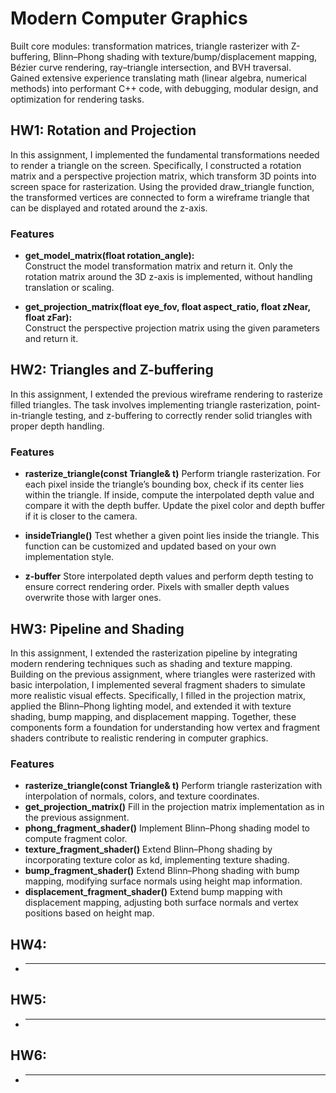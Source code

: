 # Modern Computer Graphics
Built core modules: transformation matrices, triangle rasterizer with Z-buffering, Blinn–Phong shading with texture/bump/displacement mapping, Bézier curve rendering, ray–triangle intersection, and BVH traversal.  
Gained extensive experience translating math (linear algebra, numerical methods) into performant C++ code, with debugging, modular design, and optimization for rendering tasks.

## HW1: Rotation and Projection
In this assignment, I implemented the fundamental transformations needed to render a triangle on the screen. Specifically, I constructed a rotation matrix and a perspective projection matrix, which transform 3D points into screen space for rasterization. Using the provided draw_triangle function, the transformed vertices are connected to form a wireframe triangle that can be displayed and rotated around the z-axis. 
### Features
- **get_model_matrix(float rotation_angle):**  
  Construct the model transformation matrix and return it. Only the rotation matrix around the 3D z-axis is implemented, without handling translation or scaling.
  
- **get_projection_matrix(float eye_fov, float aspect_ratio, float zNear, float zFar):**  
  Construct the perspective projection matrix using the given parameters and return it.

## HW2: Triangles and Z-buffering
In this assignment, I extended the previous wireframe rendering to rasterize filled triangles. The task involves implementing triangle rasterization, point-in-triangle testing, and z-buffering to correctly render solid triangles with proper depth handling.
### Features
- **rasterize_triangle(const Triangle& t)**
Perform triangle rasterization. For each pixel inside the triangle’s bounding box, check if its center lies within the triangle. If inside, compute the interpolated depth value and compare it with the depth buffer. Update the pixel color and depth buffer if it is closer to the camera.

- **insideTriangle()**
Test whether a given point lies inside the triangle. This function can be customized and updated based on your own implementation style.
- **z-buffer**
Store interpolated depth values and perform depth testing to ensure correct rendering order. Pixels with smaller depth values overwrite those with larger ones.

## HW3: Pipeline and Shading
In this assignment, I extended the rasterization pipeline by integrating modern rendering techniques such as shading and texture mapping. Building on the previous assignment, where triangles were rasterized with basic interpolation, I implemented several fragment shaders to simulate more realistic visual effects. Specifically, I filled in the projection matrix, applied the Blinn–Phong lighting model, and extended it with texture shading, bump mapping, and displacement mapping. Together, these components form a foundation for understanding how vertex and fragment shaders contribute to realistic rendering in computer graphics.
### Features
- **rasterize_triangle(const Triangle& t)**
Perform triangle rasterization with interpolation of normals, colors, and texture coordinates.
- **get_projection_matrix()**
Fill in the projection matrix implementation as in the previous assignment.
- **phong_fragment_shader()**
Implement Blinn–Phong shading model to compute fragment color.
- **texture_fragment_shader()**
Extend Blinn–Phong shading by incorporating texture color as kd, implementing texture shading.
- **bump_fragment_shader()**
Extend Blinn–Phong shading with bump mapping, modifying surface normals using height map information.
- **displacement_fragment_shader()**
Extend bump mapping with displacement mapping, adjusting both surface normals and vertex positions based on height map.

## HW4: 
- ****
## HW5:
- ****
## HW6:
- ****
